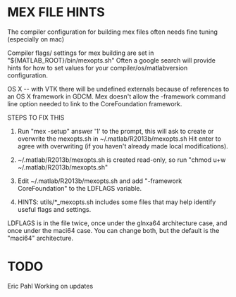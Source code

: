 MEX FILE HINTS
==============
The compiler configuration for building mex files
often needs fine tuning (especially on mac)

Compiler flags/ settings for mex building are set in "${MATLAB\_ROOT}/bin/mexopts.sh"
Often a google search will provide hints for how to set values for your
compiler/os/matlabversion configuration.

OS X -- with VTK there will be undefined externals because of references to an OS X framework in GDCM.  Mex doesn't allow the -framework command line option needed to link to the CoreFoundation framework.

STEPS TO FIX THIS

1. Run "mex -setup"
answer '1' to the prompt, this will ask to create or overwrite the mexopts.sh in ~/.matlab/R2013b/mexopts.sh
Hit enter to agree with overwriting (if you haven't already made local modifications).

2. ~/.matlab/R2013b/mexopts.sh is created read-only, so run "chmod u+w ~/.matlab/R2013b/mexopts.sh"

3. Edit ~/.matlab/R2013b/mexopts.sh and add "-framework CoreFoundation" to the LDFLAGS variable.

4. HINTS: utils/\*_mexopts.sh includes some files that may help identify useful flags and settings.

LDFLAGS is in the file twice, once under the glnxa64 architecture case, and once under the maci64 case.  You can change both, but the default is the "maci64" architecture.

TODO
===============
Eric Pahl Working on updates
